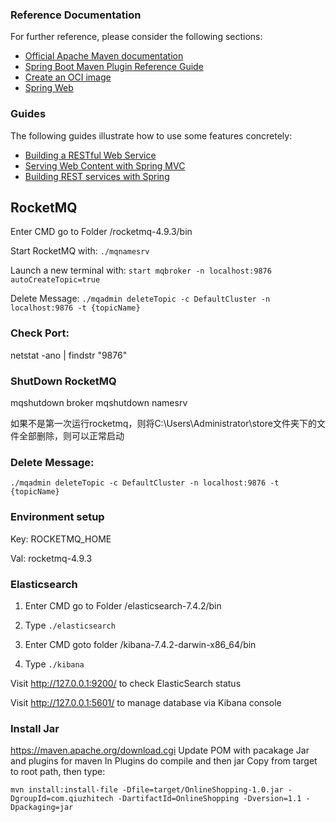 ### Reference Documentation
For further reference, please consider the following sections:

* [Official Apache Maven documentation](https://maven.apache.org/guides/index.html)
* [Spring Boot Maven Plugin Reference Guide](https://docs.spring.io/spring-boot/docs/3.1.2/maven-plugin/reference/html/)
* [Create an OCI image](https://docs.spring.io/spring-boot/docs/3.1.2/maven-plugin/reference/html/#build-image)
* [Spring Web](https://docs.spring.io/spring-boot/docs/3.1.2/reference/htmlsingle/index.html#web)

### Guides
The following guides illustrate how to use some features concretely:

* [Building a RESTful Web Service](https://spring.io/guides/gs/rest-service/)
* [Serving Web Content with Spring MVC](https://spring.io/guides/gs/serving-web-content/)
* [Building REST services with Spring](https://spring.io/guides/tutorials/rest/)


## RocketMQ
Enter CMD go to Folder /rocketmq-4.9.3/bin

Start RocketMQ with: `./mqnamesrv`

Launch a new terminal with:
`start mqbroker -n localhost:9876 autoCreateTopic=true`

Delete Message:
`./mqadmin deleteTopic -c DefaultCluster -n localhost:9876 -t {topicName}`

### Check Port:
netstat -ano | findstr "9876"
### ShutDown RocketMQ
mqshutdown broker
mqshutdown namesrv


如果不是第一次运行rocketmq，则将C:\Users\Administrator\store文件夹下的文件全部删除，则可以正常启动
### Delete Message:
`./mqadmin deleteTopic -c DefaultCluster -n localhost:9876 -t {topicName}`
### Environment setup
Key: ROCKETMQ_HOME

Val: rocketmq-4.9.3

### Elasticsearch
1. Enter CMD go to Folder /elasticsearch-7.4.2/bin

2. Type `./elasticsearch`

3. Enter CMD goto folder /kibana-7.4.2-darwin-x86_64/bin

4. Type `./kibana`

Visit http://127.0.0.1:9200/ to check ElasticSearch status

Visit http://127.0.0.1:5601/ to manage database via Kibana console


### Install Jar
https://maven.apache.org/download.cgi
Update POM with pacakage Jar and plugins for maven
In Plugins do compile and then jar
Copy from target to root path, then type:
```
mvn install:install-file -Dfile=target/OnlineShopping-1.0.jar -DgroupId=com.qiuzhitech -DartifactId=OnlineShopping -Dversion=1.1 -Dpackaging=jar
```